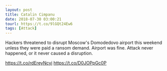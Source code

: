 ```yaml
---
layout: post
title: Catalin Cimpanu
date: 2018-07-30 03:00:21
tourl: https://t.co/9lGQt24Ew6
tags: [Attack]
---
```

Hackers threatened to disrupt Moscow's Domodedovo airport this weekend unless they were paid a ransom demand. Airport was fine. Attack never happened, or it never caused a disruption.

https://t.co/rdEreyNcyi https://t.co/D0JOPpGc0P